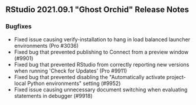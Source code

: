 
## RStudio 2021.09.1 "Ghost Orchid" Release Notes

### Bugfixes

* Fixed issue causing verify-installation to hang in load balanced launcher environments (Pro #3036)
* Fixed bug that prevented publishing to Connect from a preview window (#9901)
* Fixed bug that prevented RStudio from correctly reporting new versions when running 'Check for Updates' (Pro #9911)
* Fixed bug that prevented disabling the "Automatically activate project-local Python environments" setting (#9952)
* Fixed issue causing unnecessary document switching when evaluating statements in debugger (#9918)
